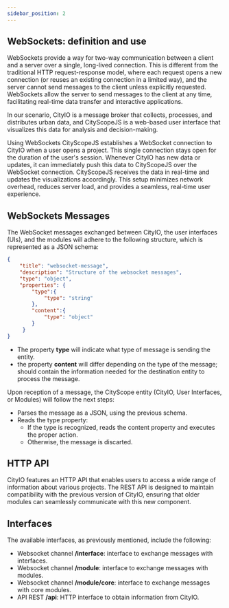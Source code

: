 ```yaml
---
sidebar_position: 2
---
```


## WebSockets: definition and use

WebSockets provide a way for two-way communication between a client and a server over a single, long-lived connection. This is different from the traditional HTTP request-response model, where each request opens a new connection (or reuses an existing connection in a limited way), and the server cannot send messages to the client unless explicitly requested. WebSockets allow the server to send messages to the client at any time, facilitating real-time data transfer and interactive applications.

In our scenario, CityIO is a message broker that collects, processes, and distributes urban data, and CityScopeJS is a web-based user interface that visualizes this data for analysis and decision-making.

Using WebSockets CityScopeJS establishes a WebSocket connection to CityIO when a user opens a project. This single connection stays open for the duration of the user's session. Whenever CityIO has new data or updates, it can immediately push this data to CityScopeJS over the WebSocket connection. CityScopeJS receives the data in real-time and updates the visualizations accordingly. This setup minimizes network overhead, reduces server load, and provides a seamless, real-time user experience.

## WebSockets Messages

The WebSocket messages exchanged between CityIO, the user interfaces (UIs), and the modules will adhere to the following structure, which is represented as a JSON schema:

```json
{
    "title": "websocket-message",
    "description": "Structure of the websocket messages",
    "type": "object",
    "properties": {
        "type":{
            "type": "string"
        },
        "content":{
            "type": "object"
        }
     }
}
```

- The property **type** will indicate what type of message is sending the entity.
- the property **content** will differ depending on the type of the message; should contain the information needed for the destination entity to process the message.

Upon reception of a message, the CityScope entity (CityIO, User Interfaces, or Modules) will follow the next steps:

- Parses the message as a JSON, using the previous schema.
- Reads the type property:
  - If the type is recognized, reads the content property and executes the proper action.
  - Otherwise, the message is discarted.

## HTTP API

CityIO features an HTTP API that enables users to access a wide range of information about various projects. The REST API is designed to maintain compatibility with the previous version of CityIO, ensuring that older modules can seamlessly communicate with this new component.

## Interfaces

The available interfaces, as previously mentioned, include the following:

- Websocket channel **/interface**: interface to exchange messages with interfaces.
- Websocket channel **/module**: interface to exchange messages with modules.
- Websocket channel **/module/core**: interface to exchange messages with core modules.
- API REST **/api**: HTTP interface to obtain information from CityIO.
